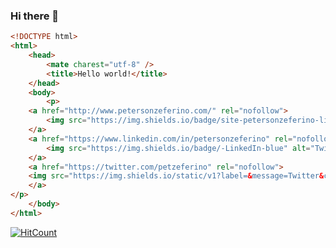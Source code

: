 ### Hi there 👋

```html
<!DOCTYPE html>
<html>
    <head>
        <mate charest="utf-8" />
        <title>Hello world!</title>
    </head>
    <body>
        <p>
	<a href="http://www.petersonzeferino.com/" rel="nofollow">
		<img src="https://img.shields.io/badge/site-petersonzeferino-lightgrey" alt="Site Badge" style="max-width:100%;">
	</a>
	<a href="https://www.linkedin.com/in/petersonzeferino" rel="nofollow">
		<img src="https://img.shields.io/badge/-LinkedIn-blue" alt="Twitter Badge" style="max-width:100%;">
	</a>
	<a href="https://twitter.com/petzeferino" rel="nofollow">
	<img src="https://img.shields.io/static/v1?label=&message=Twitter&color=9cf" alt="Twitter Badge" style="max-width:100%;">
	</a>
</p>
    </body>
</html>
```


[![HitCount](http://hits.dwyl.com/petersonzeferino/petersonzeferino.svg)](http://hits.dwyl.com/petersonzeferino/petersonzeferino)
<!--
**petersonzeferino/petersonzeferino** is a ✨ _special_ ✨ repository because its `README.md` (this file) appears on your GitHub profile.

Here are some ideas to get you started:

- 🔭 I’m currently working on ...
- 🌱 I’m currently learning ...
- 👯 I’m looking to collaborate on ...
- 🤔 I’m looking for help with ...
- 💬 Ask me about ...
- 📫 How to reach me: ...
- 😄 Pronouns: ...
- ⚡ Fun fact: ...
-->
